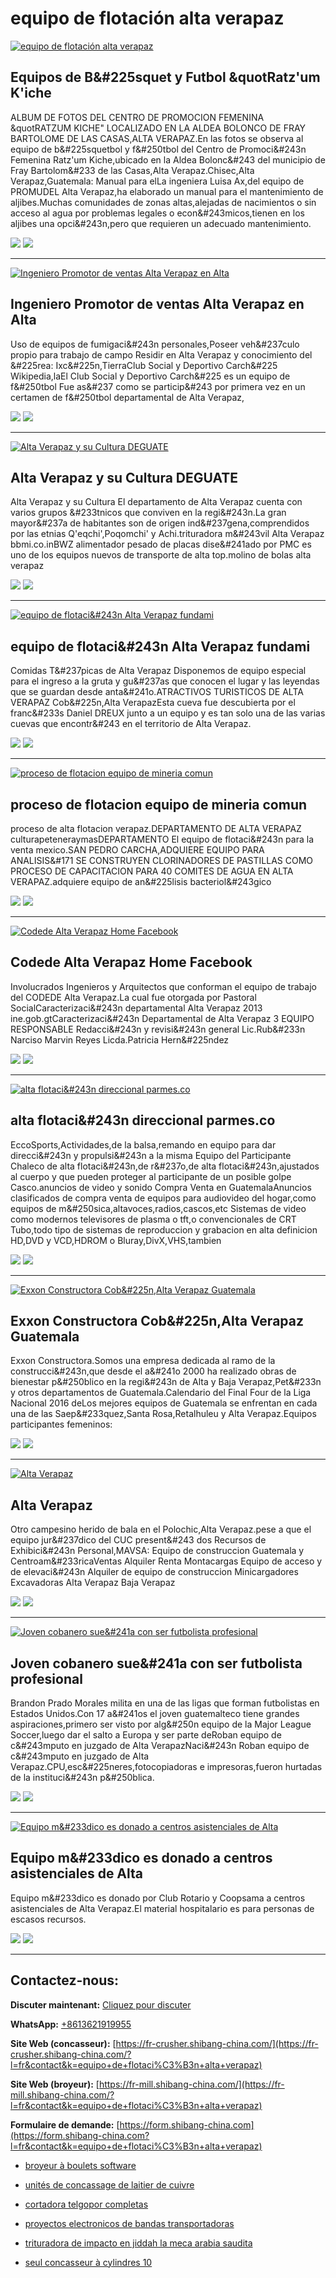 # equipo de flotación alta verapaz

<a href="https://swt.shibang-china.com/?l=fr&img&k=equipo+de+flotaci%C3%B3n+alta+verapaz" target="_blank">![equipo de flotación alta verapaz](http://static.shibang-china.com/all-800x300/959.jpg)</a>

## Equipos de B&#225squet y Futbol &quotRatz'um K'iche
ALBUM DE FOTOS DEL CENTRO DE PROMOCION FEMENINA &quotRATZUM KICHE" LOCALIZADO EN LA ALDEA BOLONCO DE FRAY BARTOLOME DE LAS CASAS,ALTA VERAPAZ.En las fotos se observa al equipo de b&#225squetbol y f&#250tbol del Centro de Promoci&#243n Femenina Ratz'um Kiche,ubicado en la Aldea Bolonc&#243 del municipio de Fray Bartolom&#233 de las Casas,Alta Verapaz.Chisec,Alta Verapaz,Guatemala: Manual para elLa ingeniera Luisa Ax,del equipo de PROMUDEL Alta Verapaz,ha elaborado un manual para el mantenimiento de aljibes.Muchas comunidades de zonas altas,alejadas de nacimientos o sin acceso al agua por problemas legales o econ&#243micos,tienen en los aljibes una opci&#243n,pero que requieren un adecuado mantenimiento.


<a href="https://whatsapp.shibangsoft.com/WhatsApp.php" target="_blank" title="WhatsApp">![](http://static.shibang-china.com/icon/whatsapp.png)</a> <a href="https://swt.shibang-china.com/?l=fr&icon&k=equipo+de+flotaci%C3%B3n+alta+verapaz" target="_blank">![](http://static.shibang-china.com/icon/chat-fr.png)</a>

---

<a href="https://swt.shibang-china.com/?l=fr&img&k=equipo+de+flotaci%C3%B3n+alta+verapaz" target="_blank">![Ingeniero Promotor de ventas Alta Verapaz en Alta](http://static.shibang-china.com/all-800x300/980.jpg)</a>

## Ingeniero Promotor de ventas Alta Verapaz en Alta
Uso de equipos de fumigaci&#243n personales,Poseer veh&#237culo propio para trabajo de campo Residir en Alta Verapaz y conocimiento del &#225rea: Ixc&#225n,TierraClub Social y Deportivo Carch&#225 Wikipedia,laEl Club Social y Deportivo Carch&#225 es un equipo de f&#250tbol Fue as&#237 como se particip&#243 por primera vez en un certamen de f&#250tbol departamental de Alta Verapaz,


<a href="https://whatsapp.shibangsoft.com/WhatsApp.php" target="_blank" title="WhatsApp">![](http://static.shibang-china.com/icon/whatsapp.png)</a> <a href="https://swt.shibang-china.com/?l=fr&icon&k=equipo+de+flotaci%C3%B3n+alta+verapaz" target="_blank">![](http://static.shibang-china.com/icon/chat-fr.png)</a>

---

<a href="https://swt.shibang-china.com/?l=fr&img&k=equipo+de+flotaci%C3%B3n+alta+verapaz" target="_blank">![Alta Verapaz y su Cultura DEGUATE](http://static.shibang-china.com/all-800x300/474.jpg)</a>

## Alta Verapaz y su Cultura DEGUATE
Alta Verapaz y su Cultura El departamento de Alta Verapaz cuenta con varios grupos &#233tnicos que conviven en la regi&#243n.La gran mayor&#237a de habitantes son de origen ind&#237gena,comprendidos por las etnias Q'eqchi',Poqomchi' y Achi.trituradora m&#243vil Alta Verapaz bbmi.co.inBWZ alimentador pesado de placas dise&#241ado por PMC es uno de los equipos nuevos de transporte de alta top.molino de bolas alta verapaz


<a href="https://whatsapp.shibangsoft.com/WhatsApp.php" target="_blank" title="WhatsApp">![](http://static.shibang-china.com/icon/whatsapp.png)</a> <a href="https://swt.shibang-china.com/?l=fr&icon&k=equipo+de+flotaci%C3%B3n+alta+verapaz" target="_blank">![](http://static.shibang-china.com/icon/chat-fr.png)</a>

---

<a href="https://swt.shibang-china.com/?l=fr&img&k=equipo+de+flotaci%C3%B3n+alta+verapaz" target="_blank">![equipo de flotaci&#243n Alta Verapaz fundami](http://static.shibang-china.com/all-800x300/1238.jpg)</a>

## equipo de flotaci&#243n Alta Verapaz fundami
Comidas T&#237picas de Alta Verapaz Disponemos de equipo especial para el ingreso a la gruta y gu&#237as que conocen el lugar y las leyendas que se guardan desde anta&#241o.ATRACTIVOS TURISTICOS DE ALTA VERAPAZ Cob&#225n,Alta VerapazEsta cueva fue descubierta por el franc&#233s Daniel DREUX junto a un equipo y es tan solo una de las varias cuevas que encontr&#243 en el territorio de Alta Verapaz.


<a href="https://whatsapp.shibangsoft.com/WhatsApp.php" target="_blank" title="WhatsApp">![](http://static.shibang-china.com/icon/whatsapp.png)</a> <a href="https://swt.shibang-china.com/?l=fr&icon&k=equipo+de+flotaci%C3%B3n+alta+verapaz" target="_blank">![](http://static.shibang-china.com/icon/chat-fr.png)</a>

---

<a href="https://swt.shibang-china.com/?l=fr&img&k=equipo+de+flotaci%C3%B3n+alta+verapaz" target="_blank">![proceso de flotacion equipo de mineria comun](http://static.shibang-china.com/all-800x300/1155.jpg)</a>

## proceso de flotacion equipo de mineria comun
proceso de alta flotacion verapaz.DEPARTAMENTO DE ALTA VERAPAZ culturapeteneraymasDEPARTAMENTO El equipo de flotaci&#243n para la venta mexico.SAN PEDRO CARCHA,ADQUIERE EQUIPO PARA ANALISIS&#171 SE CONSTRUYEN CLORINADORES DE PASTILLAS COMO PROCESO DE CAPACITACION PARA 40 COMITES DE AGUA EN ALTA VERAPAZ.adquiere equipo de an&#225lisis bacteriol&#243gico


<a href="https://whatsapp.shibangsoft.com/WhatsApp.php" target="_blank" title="WhatsApp">![](http://static.shibang-china.com/icon/whatsapp.png)</a> <a href="https://swt.shibang-china.com/?l=fr&icon&k=equipo+de+flotaci%C3%B3n+alta+verapaz" target="_blank">![](http://static.shibang-china.com/icon/chat-fr.png)</a>

---

<a href="https://swt.shibang-china.com/?l=fr&img&k=equipo+de+flotaci%C3%B3n+alta+verapaz" target="_blank">![Codede Alta Verapaz Home Facebook](http://static.shibang-china.com/all-800x300/282.jpg)</a>

## Codede Alta Verapaz Home Facebook
Involucrados Ingenieros y Arquitectos que conforman el equipo de trabajo del CODEDE Alta Verapaz.La cual fue otorgada por Pastoral SocialCaracterizaci&#243n departamental Alta Verapaz 2013 ine.gob.gtCaracterizaci&#243n Departamental de Alta Verapaz 3 EQUIPO RESPONSABLE Redacci&#243n y revisi&#243n general Lic.Rub&#233n Narciso Marvin Reyes Licda.Patricia Hern&#225ndez


<a href="https://whatsapp.shibangsoft.com/WhatsApp.php" target="_blank" title="WhatsApp">![](http://static.shibang-china.com/icon/whatsapp.png)</a> <a href="https://swt.shibang-china.com/?l=fr&icon&k=equipo+de+flotaci%C3%B3n+alta+verapaz" target="_blank">![](http://static.shibang-china.com/icon/chat-fr.png)</a>

---

<a href="https://swt.shibang-china.com/?l=fr&img&k=equipo+de+flotaci%C3%B3n+alta+verapaz" target="_blank">![alta flotaci&#243n direccional parmes.co](http://static.shibang-china.com/all-800x300/729.jpg)</a>

## alta flotaci&#243n direccional parmes.co
EccoSports,Actividades,de la balsa,remando en equipo para dar direcci&#243n y propulsi&#243n a la misma Equipo del Participante Chaleco de alta flotaci&#243n,de r&#237o,de alta flotaci&#243n,ajustados al cuerpo y que pueden proteger al participante de un posible golpe Casco.anuncios de video y sonido Compra Venta en GuatemalaAnuncios clasificados de compra venta de equipos para audiovideo del hogar,como equipos de m&#250sica,altavoces,radios,cascos,etc Sistemas de video como modernos televisores de plasma o tft,o convencionales de CRT Tubo,todo tipo de sistemas de reproduccion y grabacion en alta definicion HD,DVD y VCD,HDROM o Bluray,DivX,VHS,tambien


<a href="https://whatsapp.shibangsoft.com/WhatsApp.php" target="_blank" title="WhatsApp">![](http://static.shibang-china.com/icon/whatsapp.png)</a> <a href="https://swt.shibang-china.com/?l=fr&icon&k=equipo+de+flotaci%C3%B3n+alta+verapaz" target="_blank">![](http://static.shibang-china.com/icon/chat-fr.png)</a>

---

<a href="https://swt.shibang-china.com/?l=fr&img&k=equipo+de+flotaci%C3%B3n+alta+verapaz" target="_blank">![Exxon Constructora Cob&#225n,Alta Verapaz Guatemala](http://static.shibang-china.com/all-800x300/363.jpg)</a>

## Exxon Constructora Cob&#225n,Alta Verapaz Guatemala
Exxon Constructora.Somos una empresa dedicada al ramo de la construcci&#243n,que desde el a&#241o 2000 ha realizado obras de bienestar p&#250blico en la regi&#243n de Alta y Baja Verapaz,Pet&#233n y otros departamentos de Guatemala.Calendario del Final Four de la Liga Nacional 2016 deLos mejores equipos de Guatemala se enfrentan en cada una de las Saep&#233quez,Santa Rosa,Retalhuleu y Alta Verapaz.Equipos participantes femeninos:


<a href="https://whatsapp.shibangsoft.com/WhatsApp.php" target="_blank" title="WhatsApp">![](http://static.shibang-china.com/icon/whatsapp.png)</a> <a href="https://swt.shibang-china.com/?l=fr&icon&k=equipo+de+flotaci%C3%B3n+alta+verapaz" target="_blank">![](http://static.shibang-china.com/icon/chat-fr.png)</a>

---

<a href="https://swt.shibang-china.com/?l=fr&img&k=equipo+de+flotaci%C3%B3n+alta+verapaz" target="_blank">![Alta Verapaz](http://static.shibang-china.com/all-800x300/600.jpg)</a>

## Alta Verapaz
Otro campesino herido de bala en el Polochic,Alta Verapaz.pese a que el equipo jur&#237dico del CUC present&#243 dos Recursos de Exhibici&#243n Personal,MAVSA: Equipo de construccion Guatemala y Centroam&#233ricaVentas Alquiler Renta Montacargas Equipo de acceso y de elevaci&#243n Alquiler de equipo de construccion Minicargadores Excavadoras Alta Verapaz Baja Verapaz


<a href="https://whatsapp.shibangsoft.com/WhatsApp.php" target="_blank" title="WhatsApp">![](http://static.shibang-china.com/icon/whatsapp.png)</a> <a href="https://swt.shibang-china.com/?l=fr&icon&k=equipo+de+flotaci%C3%B3n+alta+verapaz" target="_blank">![](http://static.shibang-china.com/icon/chat-fr.png)</a>

---

<a href="https://swt.shibang-china.com/?l=fr&img&k=equipo+de+flotaci%C3%B3n+alta+verapaz" target="_blank">![Joven cobanero sue&#241a con ser futbolista profesional](http://static.shibang-china.com/all-800x300/166.jpg)</a>

## Joven cobanero sue&#241a con ser futbolista profesional
Brandon Prado Morales milita en una de las ligas que forman futbolistas en Estados Unidos.Con 17 a&#241os el joven guatemalteco tiene grandes aspiraciones,primero ser visto por alg&#250n equipo de la Major League Soccer,luego dar el salto a Europa y ser parte deRoban equipo de c&#243mputo en juzgado de Alta VerapazNaci&#243n Roban equipo de c&#243mputo en juzgado de Alta Verapaz.CPU,esc&#225neres,fotocopiadoras e impresoras,fueron hurtadas de la instituci&#243n p&#250blica.


<a href="https://whatsapp.shibangsoft.com/WhatsApp.php" target="_blank" title="WhatsApp">![](http://static.shibang-china.com/icon/whatsapp.png)</a> <a href="https://swt.shibang-china.com/?l=fr&icon&k=equipo+de+flotaci%C3%B3n+alta+verapaz" target="_blank">![](http://static.shibang-china.com/icon/chat-fr.png)</a>

---

<a href="https://swt.shibang-china.com/?l=fr&img&k=equipo+de+flotaci%C3%B3n+alta+verapaz" target="_blank">![Equipo m&#233dico es donado a centros asistenciales de Alta](http://static.shibang-china.com/all-800x300/906.jpg)</a>

## Equipo m&#233dico es donado a centros asistenciales de Alta
Equipo m&#233dico es donado por Club Rotario y Coopsama a centros asistenciales de Alta Verapaz.El material hospitalario es para personas de escasos recursos.

<a href="https://whatsapp.shibangsoft.com/WhatsApp.php" target="_blank" title="WhatsApp">![](http://static.shibang-china.com/icon/whatsapp.png)</a> <a href="https://swt.shibang-china.com/?l=fr&icon&k=equipo+de+flotaci%C3%B3n+alta+verapaz" target="_blank">![](http://static.shibang-china.com/icon/chat-fr.png)</a>

---
## Contactez-nous:

**Discuter maintenant:** [Cliquez pour discuter](https://swt.shibang-china.com?l=fr&contact&k=equipo+de+flotaci%C3%B3n+alta+verapaz)

**WhatsApp:**  [+8613621919955](https://whatsapp.shibangsoft.com/WhatsApp.php)

**Site Web (concasseur):** [https://fr-crusher.shibang-china.com/](https://fr-crusher.shibang-china.com/?l=fr&contact&k=equipo+de+flotaci%C3%B3n+alta+verapaz)

**Site Web (broyeur):** [https://fr-mill.shibang-china.com/](https://fr-mill.shibang-china.com/?l=fr&contact&k=equipo+de+flotaci%C3%B3n+alta+verapaz)

**Formulaire de demande:** [https://form.shibang-china.com](https://form.shibang-china.com?l=fr&contact&k=equipo+de+flotaci%C3%B3n+alta+verapaz)

* [broyeur à boulets software](../61/broyeur%20%C3%A0%20boulets%20software.md)

* [unités de concassage de laitier de cuivre](../65/unit%C3%A9s%20de%20concassage%20de%20laitier%20de%20cuivre.md)

* [cortadora telgopor completas](../62/cortadora%20telgopor%20completas.md)

* [proyectos electronicos de bandas transportadoras](../62/proyectos%20electronicos%20de%20bandas%20transportadoras.md)

* [trituradora de impacto en jiddah la meca arabia saudita](../63/trituradora%20de%20impacto%20en%20jiddah%20la%20meca%20arabia%20saudita.md)

* [seul concasseur à cylindres 10](../65/seul%20concasseur%20%C3%A0%20cylindres%2010.md)